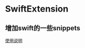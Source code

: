 # SwiftExtension

## 增加swift的一些snippets
[使用说明](https://github.com/walkertop/SwiftExtension/blob/master/SwiftSnippets/SwiftReadme.md)

